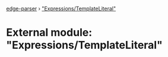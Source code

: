 [edge-parser](../README.md) › ["Expressions/TemplateLiteral"](_expressions_templateliteral_.md)

# External module: "Expressions/TemplateLiteral"


